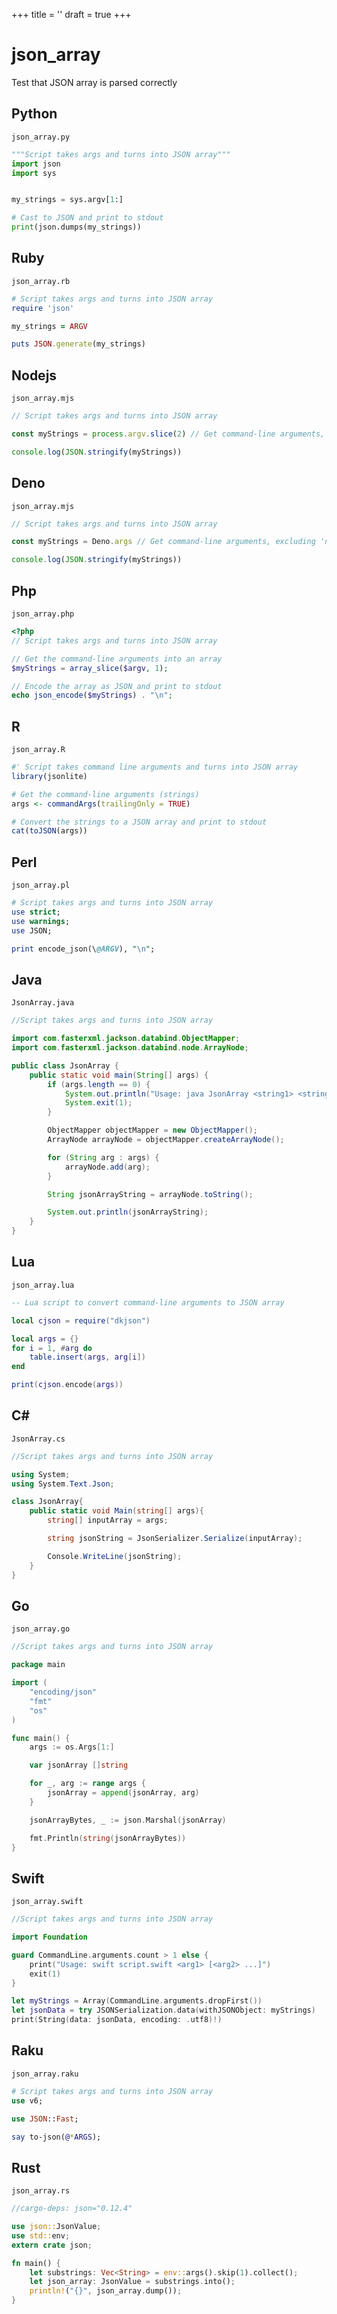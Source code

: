 +++
title = ''
draft = true
+++

# json_array

Test that JSON array is parsed correctly

## Python

`json_array.py`

```python
"""Script takes args and turns into JSON array"""
import json
import sys


my_strings = sys.argv[1:]

# Cast to JSON and print to stdout
print(json.dumps(my_strings))
```

## Ruby

`json_array.rb`

```ruby
# Script takes args and turns into JSON array
require 'json'

my_strings = ARGV

puts JSON.generate(my_strings)
```

## Nodejs

`json_array.mjs`

```javascript
// Script takes args and turns into JSON array

const myStrings = process.argv.slice(2) // Get command-line arguments, excluding 'node' and script name

console.log(JSON.stringify(myStrings))
```

## Deno

`json_array.mjs`

```javascript
// Script takes args and turns into JSON array

const myStrings = Deno.args // Get command-line arguments, excluding 'node' and script name

console.log(JSON.stringify(myStrings))
```

## Php

`json_array.php`

```php
<?php
// Script takes args and turns into JSON array

// Get the command-line arguments into an array
$myStrings = array_slice($argv, 1);

// Encode the array as JSON and print to stdout
echo json_encode($myStrings) . "\n";
```

## R

`json_array.R`

```r
#' Script takes command line arguments and turns into JSON array
library(jsonlite)

# Get the command-line arguments (strings)
args <- commandArgs(trailingOnly = TRUE)

# Convert the strings to a JSON array and print to stdout
cat(toJSON(args))
```

## Perl

`json_array.pl`

```perl
# Script takes args and turns into JSON array
use strict;
use warnings;
use JSON;

print encode_json(\@ARGV), "\n";
```

## Java

`JsonArray.java`

```java
//Script takes args and turns into JSON array

import com.fasterxml.jackson.databind.ObjectMapper;
import com.fasterxml.jackson.databind.node.ArrayNode;

public class JsonArray {
    public static void main(String[] args) {
        if (args.length == 0) {
            System.out.println("Usage: java JsonArray <string1> <string2> ...");
            System.exit(1);
        }

        ObjectMapper objectMapper = new ObjectMapper();
        ArrayNode arrayNode = objectMapper.createArrayNode();

        for (String arg : args) {
            arrayNode.add(arg);
        }

        String jsonArrayString = arrayNode.toString();

        System.out.println(jsonArrayString);
    }
}
```

## Lua

`json_array.lua`

```lua
-- Lua script to convert command-line arguments to JSON array

local cjson = require("dkjson")

local args = {}
for i = 1, #arg do
    table.insert(args, arg[i])
end

print(cjson.encode(args))
```

## C#

`JsonArray.cs`

```csharp
//Script takes args and turns into JSON array

using System;
using System.Text.Json;

class JsonArray{
    public static void Main(string[] args){
        string[] inputArray = args;

        string jsonString = JsonSerializer.Serialize(inputArray);

        Console.WriteLine(jsonString);
    }
}
```

## Go

`json_array.go`

```go
//Script takes args and turns into JSON array

package main

import (
	"encoding/json"
	"fmt"
	"os"
)

func main() {
	args := os.Args[1:]

	var jsonArray []string

	for _, arg := range args {
		jsonArray = append(jsonArray, arg)
	}

	jsonArrayBytes, _ := json.Marshal(jsonArray)

	fmt.Println(string(jsonArrayBytes))
}
```

## Swift

`json_array.swift`

```swift
//Script takes args and turns into JSON array

import Foundation

guard CommandLine.arguments.count > 1 else {
    print("Usage: swift script.swift <arg1> [<arg2> ...]")
    exit(1)
}

let myStrings = Array(CommandLine.arguments.dropFirst())
let jsonData = try JSONSerialization.data(withJSONObject: myStrings)
print(String(data: jsonData, encoding: .utf8)!)
```

## Raku

`json_array.raku`

```raku
# Script takes args and turns into JSON array
use v6;

use JSON::Fast;

say to-json(@*ARGS);
```

## Rust

`json_array.rs`

```rust
//cargo-deps: json="0.12.4"

use json::JsonValue;
use std::env;
extern crate json;

fn main() {
    let substrings: Vec<String> = env::args().skip(1).collect();
    let json_array: JsonValue = substrings.into();
    println!("{}", json_array.dump());
}
```


